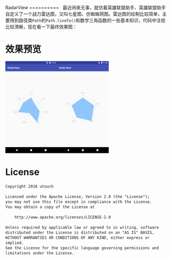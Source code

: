 RadarView
==========  
最近闲来无事，就仿着英雄联盟助手、英雄联盟助手自定义了一个战力雷达图，又叫七星图、仿蜘蛛网图。雷达图的绘制比较简单，主要用到路径类`Path`的`Path.lineTo()`和数学三角函数的一些基本知识，代码中注视比较清晰，现在看一下最终效果图：


效果预览
==========  
<img src="https://github.com/utouch/RadarView/blob/master/pic/1.png" width="32%"><img src="https://github.com/utouch/RadarView/blob/master/pic/2.png" width="32%">

License
==========
```
Copyright 2018 utouch

Licensed under the Apache License, Version 2.0 (the "License");
you may not use this file except in compliance with the License.
You may obtain a copy of the License at

    http://www.apache.org/licenses/LICENSE-2.0

Unless required by applicable law or agreed to in writing, software
distributed under the License is distributed on an "AS IS" BASIS,
WITHOUT WARRANTIES OR CONDITIONS OF ANY KIND, either express or implied.
See the License for the specific language governing permissions and
limitations under the License.
```
